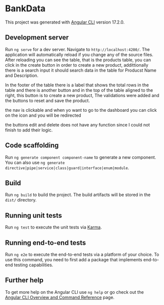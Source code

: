 # BankData

This project was generated with [Angular CLI](https://github.com/angular/angular-cli) version 17.2.0.

## Development server

Run `ng serve` for a dev server. Navigate to `http://localhost:4200/`. The application will automatically reload if you change any of the source files. After reloading you can see the table, that is the products table, you can click in the create button in order to create a new product, addittionally there is a search input it should search data in the table  for Producst Name and Description.

In the footer of the table there is a label that shows the total rows in the table and there is another button and in the top of the table aligned to the right, this button is to create a new product, The validations were added and the buttons to reset and save the product.

the nav is clickable and when yo want to go to the dashboard you can click on the icon and you will be redirected

the buttons edit and delete does not have any function since I could not finish to add their logic.

## Code scaffolding

Run `ng generate component component-name` to generate a new component. You can also use `ng generate directive|pipe|service|class|guard|interface|enum|module`.

## Build

Run `ng build` to build the project. The build artifacts will be stored in the `dist/` directory.

## Running unit tests

Run `ng test` to execute the unit tests via [Karma](https://karma-runner.github.io).

## Running end-to-end tests

Run `ng e2e` to execute the end-to-end tests via a platform of your choice. To use this command, you need to first add a package that implements end-to-end testing capabilities.

## Further help

To get more help on the Angular CLI use `ng help` or go check out the [Angular CLI Overview and Command Reference](https://angular.io/cli) page.
